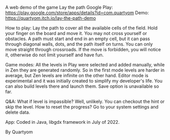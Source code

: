 A web demo of the game Lay the path
Google Play: https://play.google.com/store/apps/details?id=com.quartyom 
Demo: https://quartyom.itch.io/lay-the-path-demo

How to play:
Lay the path to cover all the available cells of the field. Hold your finger on the board and move it.
You may not cross yourself or obstacles. A path must start and end in an empty cell, but it can pass through diagonal walls, dots, and the path itself on turns.
You can only move straight through crossroads.
If the move is forbidden, you will notice it, otherwise do not limit yourself and have fun.

Game modes:
All the levels in Play were selected and added manually, while in Zen they are generated randomly. So in the first mode levels are harder in average, but Zen levels are infinite on the other hand.
Editor mode is experimental and it was initially created to simplify my developer's life. You can also build levels there and launch them. Save option is unavailable so far.

Q&A:
What if level is impassible? Well, unlikely. You can checkout the hint or skip the level.
How to reset the progress? Go to your system settings and delete data.

App:
Coded in Java, libgdx framework in July of 2022.

By Quartyom
